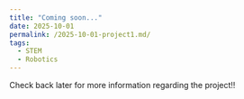 ```yaml
---
title: "Coming soon..."
date: 2025-10-01
permalink: /2025-10-01-project1.md/
tags:
  - STEM
  - Robotics
---
```


Check back later for more information regarding the project!!

